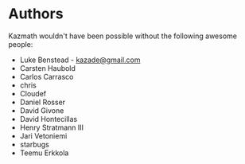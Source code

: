 # Authors

Kazmath wouldn't have been possible without the following awesome people:

 - Luke Benstead - kazade@gmail.com
 - Carsten Haubold
 - Carlos Carrasco
 - chris
 - Cloudef
 - Daniel Rosser
 - David Givone
 - David Hontecillas
 - Henry Stratmann III
 - Jari Vetoniemi
 - starbugs
 - Teemu Erkkola

